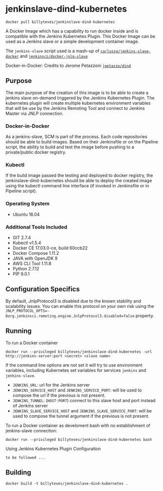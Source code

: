 # jenkinslave-dind-kubernetes

    docker pull billyteves/jenkinslave-dind-kubernetes

A Docker Image which has a capability to run docker inside and is compatible with the Jenkins Kubernetes Plugin.
This Docker Image can be used as a Jenkins slave or a simple development container image.

The `jenkins-slave` script used is a mash-up of [`carlossg/jenkins-slave-docker`](https://github.com/carlossg/jenkins-slave-docker)
and [`jenkinsci/docker-jnlp-slave`](https://github.com/jenkinsci/docker-jnlp-slave)

Docker-in-Docker: Credits to Jerome Petazzoni [`jpetazzo/dind`](https://github.com/jpetazzo/dind)

## Purpose
The main purpose of the creation of this image is to be able to create a jenkins slave on-demand triggered by the Jenkins Kubernetes Plugin. The kubernetes plugin will create multiple kubernetes environment variables that will be use by the Jenkins Remoting Tool and connect to Jenkins Master via JNLP connection.

### Docker-in-Docker
As a jenkins-slave, SCM is part of the process. Each code repositories should be able to build images. Based on their Jenkinsfile or on the Pipeline script, the ability to build and test the image before pushing to a private/public docker registry.

### Kubectl
If the build image passed the testing and deployed to docker registry, the jenkinslave-dind-kubernetes should be able to deploy the created image using the kubectl command line interface (if invoked in Jenkinsfile or in Pipeline script).

### Operating System
* Ubuntu 16.04

### Additional Tools Included
* GIT 2.7.4
* Kubectl v1.5.4
* Docker CE 17.03.0-ce, build 60ccb22
* Docker Compose 1.11.2
* JAVA with OpenJDK 9
* AWS CLI Tool 1.11.8
* Python 2.7.12
* PIP 9.0.1
## Configuration Specifics

By default, JnlpProtocol3 is disabled due to the known stability and scalability issues.
You can enable this protocol on your own risk using the 
<code>JNLP_PROTOCOL_OPTS=-Dorg.jenkinsci.remoting.engine.JnlpProtocol3.disabled=false</code> property.

## Running

To run a Docker container

    docker run --privileged billyteves/jenkinslave-dind-kubernetes -url http://jenkins-server:port <secret> <slave name>

If the command line options are not set it will try to use environment variables,
including Kubernetes set variables for services `jenkins` and `jenkins-slave`.

* `JENKINS_URL`: url for the Jenkins server
* `JENKINS_SERVICE_HOST` and `JENKINS_SERVICE_PORT`: will be used to compose the url if the previous is not present.
* `JENKINS_TUNNEL`: (`HOST:PORT`) connect to this slave host and port instead of Jenkins server
* `JENKINS_SLAVE_SERVICE_HOST` and `JENKINS_SLAVE_SERVICE_PORT`: will be used to compose the tunnel argument if the previous is not present.

To run a Docker container as develoment bash with no establishment of jenkins-slave connection:

    docker run --privileged billyteves/jenkinslave-dind-kubernetes bash

Using Jenkins Kubernetes Plugin Configuration

    to be followed ...

## Building

    docker build -t billyteves/jenkinslave-dind-kubernetes .
